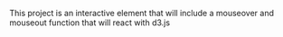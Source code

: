 This project is an interactive element that will include a mouseover and mouseout function that will react with d3.js